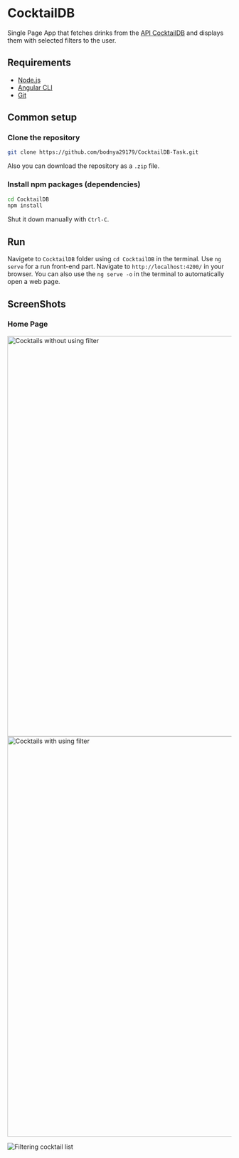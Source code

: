 # CocktailDB
Single Page App that fetches drinks from the [API CocktailDB](https://www.thecocktaildb.com/api.php) and displays them with selected filters to the user.

## Requirements

* [Node.js](https://nodejs.org/en/)
* [Angular CLI](https://cli.angular.io/)
* [Git](https://git-scm.com/downloads)

## Common setup

### Clone the repository ###

```bash 
git clone https://github.com/bodnya29179/CocktailDB-Task.git
```
Also you can download the repository as a `.zip` file.

### Install npm packages (dependencies) ###

```bash
cd CocktailDB
npm install
```

Shut it down manually with `Ctrl-C`.

## Run

Navigete to `CocktailDB` folder using `cd CocktailDB` in the terminal. Use `ng serve` for a run front-end part. Navigate to `http://localhost:4200/` in your browser. You can also use the `ng serve -o` in the terminal to automatically open a web page.

## ScreenShots

### Home Page

<img src="https://i.ibb.co/0qgCVMH/pic1.png" alt="Cocktails without using filter" width="900"/>

<img src="https://i.ibb.co/FnkDfNf/pic2.png" alt="Cocktails with using filter" width="900"/>

![Filtering cocktail list](https://i.ibb.co/YNt1QZn/gif-cocktails.gif)